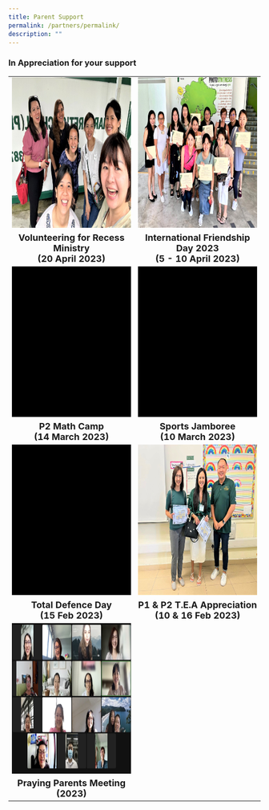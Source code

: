 ```yaml
---
title: Parent Support
permalink: /partners/permalink/
description: ""
---
```

### In Appreciation for your support

<table>
	<tbody>
	<tr>
	<td><img src="/images/Parent%20Volunteers/volunteering%20for%20recess%20ministry%2020%20april%202023.jpg" alt="volunteer recess ministry pv" style="width:400px;height:300px;"></td>
<td><img src="/images/Parent%20Volunteers/international%20friendship%20day%20pv%202023.jpeg" alt="ifd pv" style="width:400px;height:300px;"></td>
</tr>
	<tr width="10 px" height="10 px"><td><center><font size="4"><b>Volunteering for Recess Ministry<br>(20 April 2023) </b></font></center></td> 
		<td><center>
		<font size="4"><b>International Friendship Day 2023 <br>(5 - 10 April 2023)</b></font>
</center></td>
</tr>
<tr>
	<td><img src="/images/Parent%20Volunteers/p2 math camp pv 2023.gif" alt="p2 math camp pv" style="width:400px;height:300px;"></td>
		<td><img src="/images/Parent%20Volunteers/sports jamboree pv 2023.gif" alt="sports jamboree pv" style="width:400px;height:300px;"></td>
</tr>
	<tr align="center" width="10 px" height="10 px">
	<td><center><font size="4"><b>P2 Math Camp <br>(14 March 2023) </b></font></center></td> 
		<td><center><font size="4"><b>Sports Jamboree <br>(10 March 2023)</b></font>
</center></td>
</tr>
		<tr>
	<td><img src="/images/Parent%20Volunteers/tdd pv 2023.gif" alt="tdd pv" style="width:400px;height:300px;"></td>
				<td><img src="/images/Parent%20Volunteers/p1_p2%20tea%20appreciation%20pv%202023.jpeg" alt="p1 p2 tea pv" style="width:400px;height:300px;"></td>
</tr>
<tr align="center" width="10 px" height="10 px"><td><center><font size="4"><b>Total Defence Day <br>(15 Feb 2023) </b></font></center></td> 
			<td><center><font size="4"><b> P1 &amp; P2 T.E.A Appreciation <br>(10 &amp; 16 Feb 2023) </b></font>
</center></td> 
</tr>
						<tr>
	<td><img src="/images/Parent%20Volunteers/praying%20parents%20meeting%205%20feb%202023.jpeg" alt="praying parents meeting pv" style="width:400px;height:300px;"></td>
</tr>
	<tr align="center" width="10 px" height="10 px"><td><center><font size="4"><b>Praying Parents Meeting <br> (2023) </b></font>
</center></td>
</tr>
	</tbody></table>